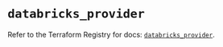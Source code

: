 # `databricks_provider`

Refer to the Terraform Registry for docs: [`databricks_provider`](https://registry.terraform.io/providers/databricks/databricks/1.55.0/docs/resources/provider).
